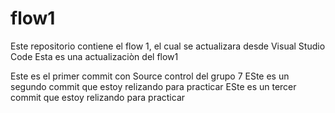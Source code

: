 # flow1
Este repositorio contiene el flow 1, el cual se actualizara desde Visual Studio Code
Esta es una actualizaciòn del flow1

Este es el primer commit con Source control del grupo 7
ESte es un segundo commit que estoy relizando para practicar
ESte es un tercer commit que estoy relizando para practicar